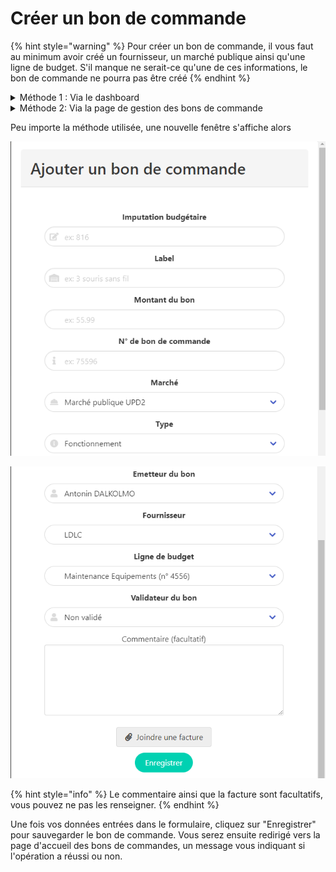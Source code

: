 # Créer un bon de commande

{% hint style="warning" %}
Pour créer un bon de commande, il vous faut au minimum avoir créé un fournisseur, un marché publique ainsi qu'une ligne de budget. S'il manque ne serait-ce qu'une de ces informations, le bon de commande ne pourra pas être créé
{% endhint %}

<details>

<summary>Méthode 1 : Via le dashboard</summary>

Tout d'abord rendez vous sur le Dashboard de l'application (accessible via la barre de navigation, en haut de la page).

Depuis le menu de gauche, cliquez sur "Ajouter une nouvelle ligne de budget" (cliquez sur l'image pour l'agrandir)

<img src="../.gitbook/assets/image (10).png" alt="" data-size="original">

</details>

<details>

<summary>Méthode 2: Via la page de gestion des bons de commande</summary>

Tout d'abord rendez vous sur l'index des lignes de budget (accessible via la barre de navigation, en haut de la page, survolant le menu "Outils d'administration" puis en cliquant sur "Gérer les lignes de budget").

Depuis cette page, cliquez sur <img src="../.gitbook/assets/image (6).png" alt="" data-size="line">



</details>

Peu importe la méthode utilisée, une nouvelle fenêtre s'affiche alors

![Fenêtre de création d'un bon de commande 1/2](<../.gitbook/assets/image (4).png>)

![Fenêtre de création d'un bon de commande 2/2](<../.gitbook/assets/image (3).png>)

{% hint style="info" %}
Le commentaire ainsi que la facture sont facultatifs, vous pouvez ne pas les renseigner.
{% endhint %}

Une fois vos données entrées dans le formulaire, cliquez sur "Enregistrer" pour sauvegarder le bon de commande. Vous serez ensuite redirigé vers la page d'accueil des bons de commandes, un message vous indiquant si l'opération a réussi ou non.
